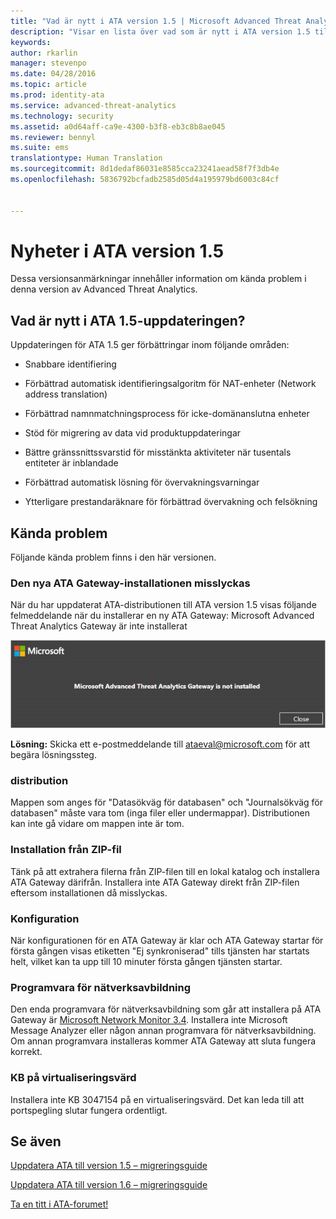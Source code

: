 ```yaml
---
title: "Vad är nytt i ATA version 1.5 | Microsoft Advanced Threat Analytics"
description: "Visar en lista över vad som är nytt i ATA version 1.5 tillsammans med kända problem"
keywords: 
author: rkarlin
manager: stevenpo
ms.date: 04/28/2016
ms.topic: article
ms.prod: identity-ata
ms.service: advanced-threat-analytics
ms.technology: security
ms.assetid: a0d64aff-ca9e-4300-b3f8-eb3c8b8ae045
ms.reviewer: bennyl
ms.suite: ems
translationtype: Human Translation
ms.sourcegitcommit: 8d1dedaf86031e8585cca23241aead58f7f3db4e
ms.openlocfilehash: 5836792bcfadb2585d05d4a195979bd6003c84cf


---
```


# Nyheter i ATA version 1.5
Dessa versionsanmärkningar innehåller information om kända problem i denna version av Advanced Threat Analytics.

## Vad är nytt i ATA 1.5-uppdateringen?
Uppdateringen för ATA 1.5 ger förbättringar inom följande områden:

-   Snabbare identifiering

-   Förbättrad automatisk identifieringsalgoritm för NAT-enheter (Network address translation)

-   Förbättrad namnmatchningsprocess för icke-domänanslutna enheter

-   Stöd för migrering av data vid produktuppdateringar

-   Bättre gränssnittssvarstid för misstänkta aktiviteter när tusentals entiteter är inblandade

-   Förbättrad automatisk lösning för övervakningsvarningar

-   Ytterligare prestandaräknare för förbättrad övervakning och felsökning

## Kända problem
Följande kända problem finns i den här versionen.

### Den nya ATA Gateway-installationen misslyckas
När du har uppdaterat ATA-distributionen till ATA version 1.5 visas följande felmeddelande när du installerar en ny ATA Gateway: Microsoft Advanced Threat Analytics Gateway är inte installerat

![ATA GW-fel](media/ata-install-error.png)

<b>Lösning:</b> Skicka ett e-postmeddelande till <ataeval@microsoft.com> för att begära lösningssteg.
### distribution
Mappen som anges för "Datasökväg för databasen" och "Journalsökväg för databasen" måste vara tom (inga filer eller undermappar).
Distributionen kan inte gå vidare om mappen inte är tom.

### Installation från ZIP-fil
Tänk på att extrahera filerna från ZIP-filen till en lokal katalog och installera ATA Gateway därifrån. Installera inte ATA Gateway direkt från ZIP-filen eftersom installationen då misslyckas.

### Konfiguration
När konfigurationen för en ATA Gateway är klar och ATA Gateway startar för första gången visas etiketten "Ej synkroniserad" tills tjänsten har startats helt, vilket kan ta upp till 10 minuter första gången tjänsten startar.

### Programvara för nätverksavbildning
Den enda programvara för nätverksavbildning som går att installera på ATA Gateway är [Microsoft Network Monitor 3.4](http://www.microsoft.com/download/details.aspx?id=4865). Installera inte Microsoft Message Analyzer eller någon annan programvara för nätverksavbildning. Om annan programvara installeras kommer ATA Gateway att sluta fungera korrekt.

### KB på virtualiseringsvärd
Installera inte KB 3047154 på en virtualiseringsvärd. Det kan leda till att portspegling slutar fungera ordentligt.

## Se även

[Uppdatera ATA till version 1.5 – migreringsguide](ata-update-1.5-migration-guide.md)

[Uppdatera ATA till version 1.6 – migreringsguide](ata-update-1.6-migration-guide.md)

[Ta en titt i ATA-forumet!](https://social.technet.microsoft.com/Forums/security/home?forum=mata)



<!--HONumber=Jun16_HO4-->


